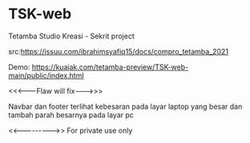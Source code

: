 # TSK-web
Tetamba Studio Kreasi - Sekrit project

src:https://issuu.com/ibrahimsyafiq15/docs/compro_tetamba_2021

Demo: https://kuajak.com/tetamba-preview/TSK-web-main/public/index.html


<<<---Flaw will fix--->>>

Navbar dan footer terlihat kebesaran pada layar laptop yang besar dan tambah parah besarnya pada layar pc

<<--------->>
For private use only
